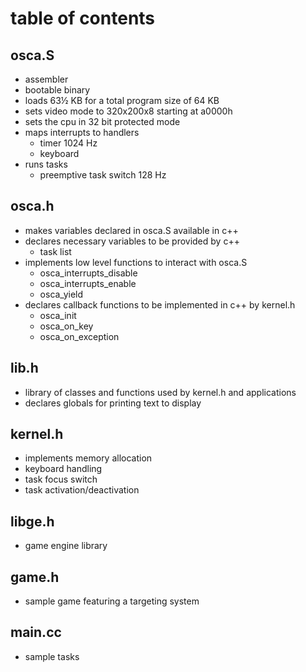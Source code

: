 # table of contents
## osca.S
* assembler
* bootable binary
* loads 63½ KB for a total program size of 64 KB
* sets video mode to 320x200x8 starting at a0000h
* sets the cpu in 32 bit protected mode
* maps interrupts to handlers
    * timer 1024 Hz
    * keyboard
* runs tasks
    * preemptive task switch 128 Hz

## osca.h
* makes variables declared in osca.S available in c++
* declares necessary variables to be provided by c++
  * task list
* implements low level functions to interact with osca.S
  * osca_interrupts_disable
  * osca_interrupts_enable
  * osca_yield
* declares callback functions to be implemented in c++ by kernel.h
  * osca_init
  * osca_on_key
  * osca_on_exception

## lib.h
* library of classes and functions used by kernel.h and applications
* declares globals for printing text to display

## kernel.h
* implements memory allocation
* keyboard handling
* task focus switch
* task activation/deactivation

## libge.h
* game engine library

## game.h
* sample game featuring a targeting system

## main.cc
* sample tasks